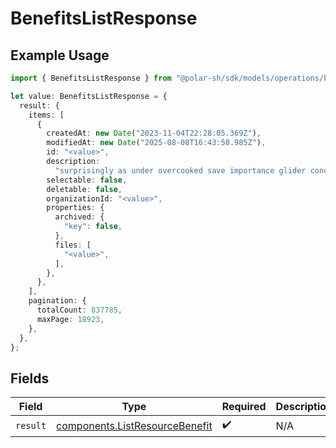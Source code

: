 # BenefitsListResponse

## Example Usage

```typescript
import { BenefitsListResponse } from "@polar-sh/sdk/models/operations/benefitslist.js";

let value: BenefitsListResponse = {
  result: {
    items: [
      {
        createdAt: new Date("2023-11-04T22:28:05.369Z"),
        modifiedAt: new Date("2025-08-08T16:43:50.985Z"),
        id: "<value>",
        description:
          "surprisingly as under overcooked save importance glider concerned",
        selectable: false,
        deletable: false,
        organizationId: "<value>",
        properties: {
          archived: {
            "key": false,
          },
          files: [
            "<value>",
          ],
        },
      },
    ],
    pagination: {
      totalCount: 837785,
      maxPage: 18923,
    },
  },
};
```

## Fields

| Field                                                                            | Type                                                                             | Required                                                                         | Description                                                                      |
| -------------------------------------------------------------------------------- | -------------------------------------------------------------------------------- | -------------------------------------------------------------------------------- | -------------------------------------------------------------------------------- |
| `result`                                                                         | [components.ListResourceBenefit](../../models/components/listresourcebenefit.md) | :heavy_check_mark:                                                               | N/A                                                                              |